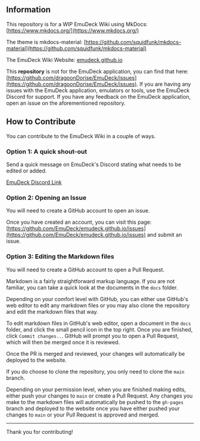 ## Information

This repository is for a WIP EmuDeck Wiki using MkDocs: [https://www.mkdocs.org/](https://www.mkdocs.org/)

The theme is mkdocs-material: [https://github.com/squidfunk/mkdocs-material](https://github.com/squidfunk/mkdocs-material)

The EmuDeck Wiki Website: [emudeck.github.io](https://emudeck.github.io/)

This **repository** is not for the EmuDeck application, you can find that here: [https://github.com/dragoonDorise/EmuDeck/issues](https://github.com/dragoonDorise/EmuDeck/issues). If you are having any issues with the EmuDeck application, emulators or tools, use the EmuDeck Discord for support. If you have any feedback on the EmuDeck application, open an issue on the aforementioned repository. 

## How to Contribute

You can contribute to the EmuDeck Wiki in a couple of ways.

### Option 1: A quick shout-out

Send a quick message on EmuDeck's Discord stating what needs to be edited or added.

[EmuDeck Discord Link](https://discord.gg/b9F7GpXtFP)

### Option 2: Opening an Issue

You will need to create a GitHub account to open an issue.

Once you have created an account, you can visit this page: [https://github.com/EmuDeck/emudeck.github.io/issues](https://github.com/EmuDeck/emudeck.github.io/issues) and submit an issue. 

### Option 3: Editing the Markdown files

You will need to create a GitHub account to open a Pull Request.

Markdown is a fairly straightforward markup language. If you are not familiar, you can take a quick look at the documents in the `docs` folder. 

Depending on your comfort level with GitHub, you can either use GitHub's web editor to edit any markdown files or you may also clone the repository and edit the markdown files that way. 

To edit markdown files in GitHub's web editor, open a document in the `docs` folder, and click the small pencil icon in the top right. Once you are finished, click `Commit changes..`. GitHub will prompt you to open a Pull Request, which will then be merged once it is reviewed. 

Once the PR is merged and reviewed, your changes will automatically be deployed to the website.

If you do choose to clone the repository, you only need to clone the `main` branch. 

Depending on your permission level, when you are finished making edits, either push your changes to `main` or create a Pull Request. Any changes you make to the markdown files will automatically be pushed to the `gh-pages` branch and deployed to the website once you have either pushed your changes to `main` or your Pull Request is approved and merged.

***

Thank you for contributing!

